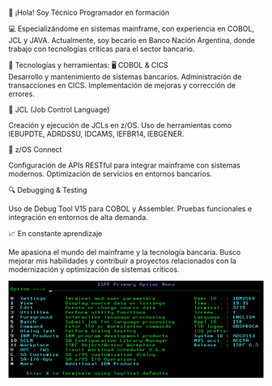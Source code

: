 👋 ¡Hola! Soy Técnico Programador en formación
<br>

💻 Especializándome en sistemas mainframe, con experiencia en COBOL, JCL y JAVA. Actualmente, soy becario en Banco Nación Argentina, donde trabajo con tecnologías críticas para el sector bancario.

🚀 Tecnologías y herramientas:
🖥️ COBOL & CICS
<br>
Desarrollo y mantenimiento de sistemas bancarios.
Administración de transacciones en CICS.
Implementación de mejoras y corrección de errores.
<br>

📡 JCL (Job Control Language)

Creación y ejecución de JCLs en z/OS.
Uso de herramientas como IEBUPDTE, ADRDSSU, IDCAMS, IEFBR14, IEBGENER.
<br>

🔗 z/OS Connect

Configuración de APIs RESTful para integrar mainframe con sistemas modernos.
Optimización de servicios en entornos bancarios.
<br>

🔍 Debugging & Testing

Uso de Debug Tool V15 para COBOL y Assembler.
Pruebas funcionales e integración en entornos de alta demanda.
<br>

📈 En constante aprendizaje
<br>

Me apasiona el mundo del mainframe y la tecnología bancaria. Busco mejorar mis habilidades y contribuir a proyectos relacionados con la modernización y optimización de sistemas críticos.

![Header](./1521657009386.png)



